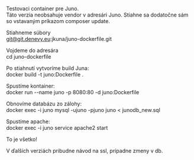 Testovaci container pre Juno.<br>
Táto verzia neobsahuje vendor v adresári Juno. Stiahne sa dodatočne sám so vstavaným príkazom composer update. <br>

Stiahneme súbory <br>
git@git.denevy.eu:jkuna/juno-dockerfile.git

Vojdeme do adresára<br>
cd juno-dockerfile

Po stiahnutí vytvoríme build Juna:<br>
docker build -t juno:Dockerfile .

Spustíme kontainer:<br>
docker run --name juno -p 8080:80 -d juno:Dockerfile

Obnovíme databázu zo zálohy:<br>
docker exec -i juno mysql -ujuno -pjuno juno < junodb_new.sql

Spustíme apache:<br>
docker exec -i juno service apache2 start


To je všetko!

V ďalších verziách pribudne návod na ssl, prípadne zmeny v db.
